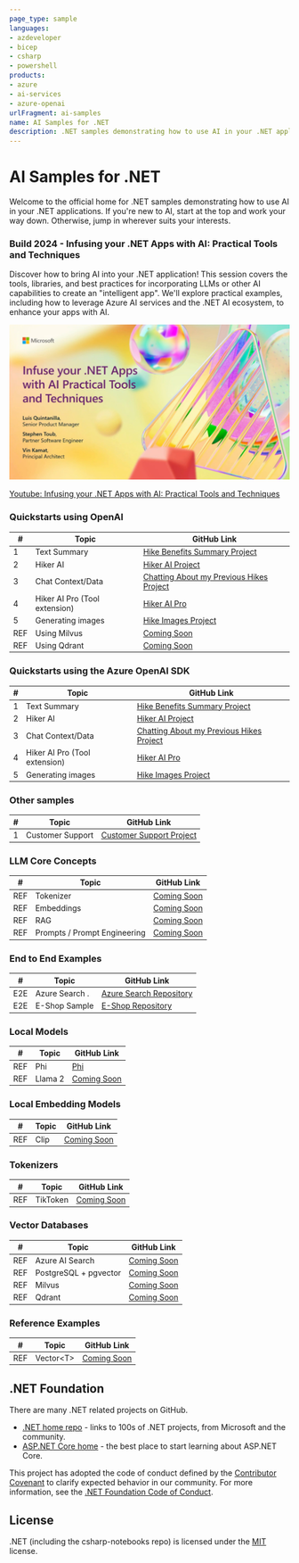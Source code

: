 ```yaml
---
page_type: sample
languages:
- azdeveloper
- bicep
- csharp
- powershell
products:
- azure
- ai-services
- azure-openai
urlFragment: ai-samples
name: AI Samples for .NET
description: .NET samples demonstrating how to use AI in your .NET applications.
---
```

<!-- YAML front-matter schema: https://review.learn.microsoft.com/en-us/help/contribute/samples/process/onboarding?branch=main#supported-metadata-fields-for-readmemd -->

# AI Samples for .NET

Welcome to the official home for .NET samples demonstrating how to use AI in your .NET applications. If you're new to AI, start at the top and work your way down. Otherwise, jump in wherever suits your interests.

### Build 2024 - Infusing your .NET Apps with AI: Practical Tools and Techniques

Discover how to bring AI into your .NET application! This session covers the tools, libraries, and best practices for incorporating LLMs or other AI capabilities to create an "intelligent app". We'll explore practical examples, including how to leverage Azure AI services and the .NET AI ecosystem, to enhance your apps with AI.

[![Infusing your .NET Apps with AI: Practical Tools and Techniques Youtube Preview](./images/Build2024Preview.png)](https://www.youtube.com/watch?v=jrNfKeGSuCg)


[Youtube: Infusing your .NET Apps with AI: Practical Tools and Techniques](https://www.youtube.com/watch?v=jrNfKeGSuCg)

### Quickstarts using OpenAI

|  #  | Topic                                       | GitHub Link                               | 
|-----|---------------------------------------------|-------------------------------------------|  
|  1  | Text Summary                       			    |  [Hike Benefits Summary Project](./src/quickstarts/openai/01-HikeBenefitsSummary/README.md)
|  2  | Hiker AI                                    |  [Hiker AI Project](./src/quickstarts/openai/02-HikerAI/README.md)
|  3  | Chat Context/Data                         	|  [Chatting About my Previous Hikes Project](./src/quickstarts/openai/03-ChattingAboutMyHikes/README.md)
|  4  | Hiker AI Pro (Tool extension)  				      |  [Hiker AI Pro](./src/quickstarts/openai/04-HikerAIPro/README.md)
|  5  | Generating images                    		    |  [Hike Images Project](./src/quickstarts/openai/05-HikeImages/README.md)
| REF |  Using Milvus                               |  [Coming Soon](.)
| REF |  Using Qdrant                               |  [Coming Soon](.)



### Quickstarts using the Azure OpenAI SDK

|  #  | Topic                                       | GitHub Link                               | 
|-----|---------------------------------------------|-------------------------------------------|  
|  1  | Text Summary                       			    |  [Hike Benefits Summary Project](./src/quickstarts/azure-openai/01-HikeBenefitsSummary/README.md)
|  2  | Hiker AI                                    |  [Hiker AI Project](./src/quickstarts/azure-openai/02-HikerAI/README.md)
|  3  | Chat Context/Data                         	|  [Chatting About my Previous Hikes Project](./src/quickstarts/azure-openai/03-ChattingAboutMyHikes/README.md)
|  4  | Hiker AI Pro (Tool extension)  				      |  [Hiker AI Pro](./src/quickstarts/azure-openai/04-HikerAIPro/README.md)
|  5  | Generating images                    		    |  [Hike Images Project](./src/quickstarts/azure-openai/05-HikeImages/README.md)

### Other samples

|# | Topic | GitHub Link |
|--- | --- | --- | 
| 1 | Customer Support | [Customer Support Project](./src/samples/CustomerSupport/README.md) |    

### LLM Core Concepts

|  #  | Topic                                       | GitHub Link                               | 
|-----|---------------------------------------------|-------------------------------------------|  
| REF | Tokenizer                                   |  [Coming Soon](.)
| REF | Embeddings                                  |  [Coming Soon](.)
| REF | RAG                                         |  [Coming Soon](.)
| REF | Prompts / Prompt Engineering                |  [Coming Soon](.)


### End to End Examples
|  #  | Topic                                       |  GitHub Link |
|-----|---------------------------------------------|--------------|
| E2E | Azure Search .                              |  [Azure Search Repository](https://github.com/Azure-Samples/azure-search-openai-demo-csharp)
| E2E | E-Shop Sample                               |  [E-Shop Repository](https://github.com/dotnet/eshop)

### Local Models
|  #  | Topic                                       | GitHub Link |
|-----|---------------------------------------------|-------------|
| REF | Phi                                         |  [Phi](./src/local-models/Phi)
| REF | Llama 2                                     |  [Coming Soon](.)

### Local Embedding Models
| # | Topic                                         | GitHub Link |
|-----|---------------------------------------------|-------------|
| REF | Clip                                        |  [Coming Soon](.)

### Tokenizers
| # | Topic                                         | GitHub Link |
|-----|---------------------------------------------|-------------|
| REF | TikToken                                    |  [Coming Soon](.)

### Vector Databases
| # | Topic                                         | GitHub Link |
|-----|---------------------------------------------|-------------|
| REF | Azure AI Search                             |  [Coming Soon](.)
| REF | PostgreSQL + pgvector                       |  [Coming Soon](.)
| REF | Milvus                                      |  [Coming Soon](.)
| REF | Qdrant                                      |  [Coming Soon](.)

### Reference Examples
| # | Topic                                         | GitHub Link |
|-----|---------------------------------------------|-------------|
| REF | Vector\<T\>                                 |  [Coming Soon](.)



## .NET Foundation

There are many .NET related projects on GitHub.

- [.NET home repo](https://github.com/Microsoft/dotnet) - links to 100s of .NET projects, from Microsoft and the community.
- [ASP.NET Core home](https://docs.microsoft.com/aspnet/core/) - the best place to start learning about ASP.NET Core.

This project has adopted the code of conduct defined by the [Contributor Covenant](http://contributor-covenant.org/) to clarify expected behavior in our community. For more information, see the [.NET Foundation Code of Conduct](http://www.dotnetfoundation.org/code-of-conduct).

## License

.NET (including the csharp-notebooks repo) is licensed under the [MIT](LICENSE) license.
